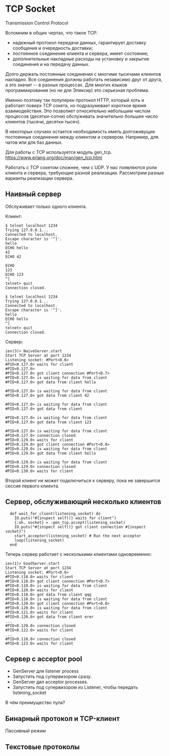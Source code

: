 # TCP Socket

Transmission Control Protocol

Вспомним в общих чертах, что такое TCP:
- надежный протокол передачи данных, гарантирует доставку сообщения и очередность доставки;
- постоянное соединение клиента и сервера, имеет состояние;
- дополнительные накладные расходы на установку и закрытие соединения и на передачу данных.

Долго держать постоянные соединения с многими тысячами клиентов накладно. Все соединения должны работать независимо друг от друга, а это значит -- в разных процессах. Для многих языков программирования (но не для Эликсир) это серьезная проблема.

Именно поэтому так популярен протокол HTTP, который хоть и работает поверх TCP сокета, но подразумевает короткое время взаимодействия. Это позволяет относительно небольшим числом процессов (десятки-сотни) обслуживать значительно большее число клиентов (тысячи, десятки тысяч).

В некоторых случаях остается необходимость иметь долгоживущие постоянные соединения между клиентом и сервером. Например, для чатов или для баз данных. 

Для работы с TCP используется модуль gen_tcp.
https://www.erlang.org/doc/man/gen_tcp.html

Работать с TCP сокетом сложнее, чем с UDP. У нас появляются роли клиента и сервера, требующие разной реализации. Рассмотрим разные варианты реализации сервера.

## Наивный сервер

Обслуживает только одного клиента.

Клиент:
```
$ telnet localhost 1234
Trying 127.0.0.1...
Connected to localhost.
Escape character is '^]'.
hello
ECHO hello
42
ECHO 42

ECHO 
123
ECHO 123
^]
telnet> quit
Connection closed.

$ telnet localhost 1234
Trying 127.0.0.1...
Connected to localhost.
Escape character is '^]'.
hello
ECHO hello
^]
telnet> quit
Connection closed.
```

Сервер:
```
iex(3)> NaiveServer.start
Start TCP Server at port 1234
Listening socket: #Port<0.6>
#PID<0.127.0> waits for client
#PID<0.127.0>
#PID<0.127.0> got client connection #Port<0.7>
#PID<0.127.0> is waiting for data from client
#PID<0.127.0> got data from client hello

#PID<0.127.0> is waiting for data from client
#PID<0.127.0> got data from client 42

#PID<0.127.0> is waiting for data from client
#PID<0.127.0> got data from client 

#PID<0.127.0> is waiting for data from client
#PID<0.127.0> got data from client 123

#PID<0.127.0> is waiting for data from client
#PID<0.127.0> connection closed
#PID<0.129.0> waits for client
#PID<0.129.0> got client connection #Port<0.8>
#PID<0.129.0> is waiting for data from client
#PID<0.129.0> got data from client hello

#PID<0.129.0> is waiting for data from client
#PID<0.129.0> connection closed
#PID<0.130.0> waits for client
```

Второй клиент не может подключиться к серверу, пока не завершится сессия первого клиента.


## Сервер, обслуживающий несколько клиентов

```
  def wait_for_client(listening_socket) do
    IO.puts("#{inspect self()} waits for client")
    {:ok, socket} = :gen_tcp.accept(listening_socket)
    IO.puts("#{inspect self()} got client connection #{inspect socket}")
    start_acceptor(listening_socket) # Run the next acceptor
    loop(listening_socket)
  end
```

Теперь сервер работает с несколькими клиентами одновременно:

```
iex(1)> GoodServer.start
Start TCP Server at port 1234
Listening socket: #Port<0.6>
#PID<0.118.0> waits for client
#PID<0.118.0> got client connection #Port<0.7>
#PID<0.118.0> is waiting for data from client
#PID<0.120.0> waits for client
#PID<0.118.0> got data from client qqq
#PID<0.118.0> is waiting for data from client
#PID<0.120.0> got client connection #Port<0.8>
#PID<0.120.0> is waiting for data from client
#PID<0.121.0> waits for client
#PID<0.120.0> got data from client erer
...
#PID<0.120.0> connection closed
#PID<0.122.0> waits for client
...
#PID<0.118.0> connection closed
#PID<0.123.0> waits for client
```

## Сервер с acceptor pool

- GenServer для listener process 
- Запустить под супервизором сразу.
- GenServer дял acceptor processes.
- Запустить под супервизором из Listener, чтобы передать listening_socket

В чём преимущество пула?

## Бинарный протокол и TCP-клиент

Пассивный режим

## Текстовые протоколы
